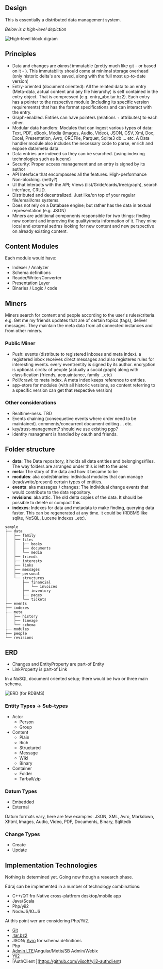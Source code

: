 ## Design

This is essentially a distributed data management system.

 *Below is a high-level depiction*

![High-level block digram](https://rawgit.com/kefahi/io/master/docs/design.png)

## Principles 
* Data and changes are *almost* immutable (pretty much like git - or based on it - ). This immutability should come at minimal storage overhead (only historic delta's are saved, along with the full most up-to-date version)
* Entry-oriented (document oriented): All the related data to an entry (Meta-data, actual content and any file hierarchy) is self contained in the entry object. That is compressed (e.g. entry_abc.tar.bz2). Each entry has a pointer to the respective module (including its specific version requirements) that has the format specifications and can interact with the entry.
* Graph-enabled. Entries can have pointers (relations + attributes) to each other.
* Modular data handlers: Modules that can ingest various types of data: Text, PDF, eBook, Media (Images, Audio, Video), JSON, CSV, Xml, Doc, Excel, Presentation, Avro, ORCFile, Parquet, Sqlite3 db ... etc. A Data handler module also includes the necessary code to parse, enrich and expose data/meta data. 
* Data entries are indexed so they can be searched. (using indexing technologies such as lucene)
* Security: Proper access management and an entry is signed by its author
* API Interface that encompasses all the features. High-performance Non-blocking. (netty?)
* UI that interacts with the API; Views (list/Gride/cards/tree/graph), search interface, CRUD. 
* Distributed and decentralized. Just like/on top of your regular file/email/cms systems.
* Does not rely on a Database engine; but rather has the data in textual representation (e.g. JSON)
* Miners are additional components responsible for two things: finding new content and improving the quality/meta information of it. They mine local and external sedras looking for new content and new perspective on already existing content.

## Content Modules

Each module would have:
  * Indexer / Analyzer
  * Schema definitions
  * Reader/Writer/Converter
  * Presentation Layer
  * Binaries / Logic / code
  
## Miners
Miners search for content and people according to the user's rules/criteria. e.g. Get me my friends updates that are of certain topics (tags), deliver messages. They maintain the meta data from all connected instances and from other miners.

### Public Miner
* Push: events (distribute to registered inboxes and meta index). a registered inbox receives direct messages and also registeres rules for interesting events. every event/entity is signed by its author. encryption is optional.
circls: of people (actually a social graph) along with classification (friends, acquaintance, family ...etc)
* Poll/crawl: to meta index. A meta index keeps reference to entities.
* app-store for modules (with all historic versions, so content referring to a specific version can get that respective version)

### Other considerations

* Realtime-ness. TBD
* Events chaining (consequetive events where order need to be maintained). comments/concurrent document editing ... etc.
* key/trust-management? should we use existing pgp?
* identity managment is handled by oauth and friends.

## Folder structure

* **data**: The Data repository, it holds all data entities and belongings/files. The way folders are arranged under this is left to the user.
* **meta**: The story of the data and how it became to be
* **modules**: aka code/binaries: individual modules that can manage (read/write/present) certain types of entities.
* **events**: aka messages / changes: The individual change events that would contribute to the data repository.
* **revisions**: aka attic. The old delta copies of the data. It should be possible to delete or compact this.
* **indexes**: Indexes for data and metadata to make finding, querying data faster. This can be regenerated at any time. it could be (RDBMS like sqlite, NoSQL, Lucene indexes ..etc).

```
sample
├── data
│   ├── family
│   ├── files
│   │   ├── books
│   │   ├── documents
│   │   └── media
│   ├── friends
│   ├── interests
│   ├── links
│   ├── messages
│   ├── personal
│   └── structures
│       ├── financial
│       │   └── invoices
│       ├── inventory
│       ├── pages
│       └── tickets
├── events
├── indexes
├── meta
│   ├── history
│   ├── lineage
│   └── schema
├── modules
├── people
└── revisions
```

## ERD

* Changes and EntityProperty are part-of Entity
* LinkProperty is part-of Link

In a NoSQL document oriented setup; there would be two or three main schema.

![ERD (for RDBMS)](https://rawgit.com/kefahi/io/master/docs/erd.png)

### Entity Types -> Sub-types
* Actor
  * Person
  * Group
* Content
  * Plain
  * Rich
  * Structured
  * Message
  * Wiki
  * Binary
* Container
  * Folder
  * Tarball/zip

### Datum Types
* Embedded
* External

Datum formats vary, here are few examples: 
JSON, XML, Avro, Markdown, Xhtml, Images, Audio, Video, PDF, Documents, Binary, Sqlitedb

### Change Types
* Create
* Update

## Implementation Technologies
Nothing is determined yet. Going now though a research phase.

Edraj can be implemented in a number of technology combinations:
* C++/QT fro Native cross-platfrom desktop/mobile app
* Java/Scala
* Php/yii2
* NodeJS/IO.JS

At this point wer are considering Php/Yii2.

* [Git](https://github.com/kbjr/Git.php)
* [.tar.bz2](http://php.net/manual/en/class.phardata.php)
* JSON/ [Avro](http://apache.osuosl.org/avro/stable/php/) for schema definitions
* Php
* [Admin LTE](https://github.com/dmstr/yii2-adminlte-asset)/Angular/Metis/SB Admin/Webix
* [Yii2](http://www.yiiframework.com/)
* [AuthClient \](https://github.com/yiisoft/yii2-authclient)
